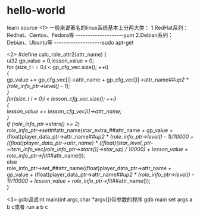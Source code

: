 # hello-world

learn source
<1>
一般来说著名的linux系统基本上分两大类： 
1.RedHat系列：Redhat、Centos、Fedora等 --------------------yum
2.Debian系列：Debian、Ubuntu等 --------------------sudo apt-get

<2>
#define calc_role_attr2(attr_name) {\
        ui32 gp_value = 0,lesson_value = 0;\
        for (size_t i = 0;i < gp_cfg_vec.size(); ++i) \
		        {\
            gp_value += gp_cfg_vec[i]->attr_name + gp_cfg_vec[i]->attr_name##_up2 * (role_info_ptr->level() - 1);\
		        }\
		for(size_t i = 0;i < lesson_cfg_vec.size(); ++i)\
		{\
			lesson_value += lesson_cfg_vec[i]->attr_name;\
		}\
        if (role_info_ptr->stars() >= 2)\
            role_info_ptr->set_##attr_name(star_extra_##attr_name + gp_value + (float)player_data_ptr->attr_name##_up2 * (role_info_ptr->level() - 1)/10000 + ((float)player_data_ptr->attr_name) * ((float)(star_level_ptr->item_info_vec[role_info_ptr->stars()]->star_up) / 10000) + lesson_value + role_info_ptr->fit_##attr_name());\
        else\
            role_info_ptr->set_##attr_name((float)player_data_ptr->attr_name + gp_value + (float)player_data_ptr->attr_name##_up2 * (role_info_ptr->level() - 1)/10000 + lesson_value + role_info_ptr->fit_##attr_name());\
    }
    
    
<3>
gdb调试int main(int argc,char *argv[])带参数的程序
gdb main
set args a b c或者 run a b c










